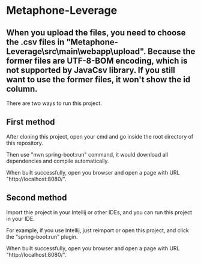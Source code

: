 # Metaphone-Leverage

## When you upload the files, you need to choose the .csv files in "Metaphone-Leverage\src\main\webapp\upload". Because the former files are UTF-8-BOM encoding, which is not supported by JavaCsv library. If you still want to use the former files, it won't show the id column. 

There are two ways to run this project.

## First method
After cloning this project, open your cmd and go inside the root directory of this repository. 

Then use "mvn spring-boot:run" command, it would download all dependencies and compile automatically.

When built successfully, open you browser and open a page with URL "http://localhost:8080/".

## Second method
Import thie project in your Intellij or other IDEs, and you can run this project in your IDE. 

For example, if you use Intellij, just reimport or open this project, and click the "spring-boot:run" plugin.

When built successfully, open you browser and open a page with URL "http://localhost:8080/".
